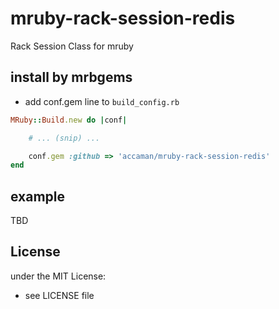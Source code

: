 # mruby-rack-session-redis

Rack Session Class for mruby

## install by mrbgems

- add conf.gem line to `build_config.rb`

```ruby
MRuby::Build.new do |conf|

    # ... (snip) ...

    conf.gem :github => 'accaman/mruby-rack-session-redis'
end
```
## example

TBD

## License

under the MIT License:

- see LICENSE file
